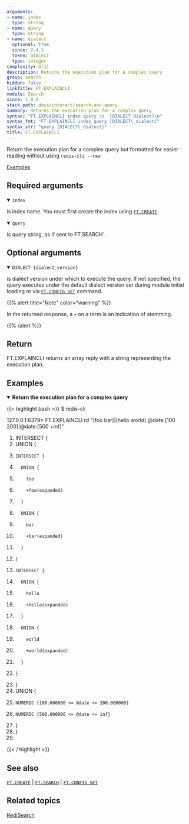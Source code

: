 ```yaml
---
arguments:
- name: index
  type: string
- name: query
  type: string
- name: dialect
  optional: true
  since: 2.4.3
  token: DIALECT
  type: integer
complexity: O(1)
description: Returns the execution plan for a complex query
group: search
hidden: false
linkTitle: FT.EXPLAINCLI
module: Search
since: 1.0.0
stack_path: docs/interact/search-and-query
summary: Returns the execution plan for a complex query
syntax: "FT.EXPLAINCLI index query \n  [DIALECT dialect]\n"
syntax_fmt: "FT.EXPLAINCLI index query [DIALECT\_dialect]"
syntax_str: "query [DIALECT\_dialect]"
title: FT.EXPLAINCLI
---
```


Return the execution plan for a complex query but formatted for easier reading without using `redis-cli --raw`

[Examples](#examples)

## Required arguments

<details open>
<summary><code>index</code></summary>

is index name. You must first create the index using [`FT.CREATE`](/commands/ft.create).
</details>

<details open>
<summary><code>query</code></summary>

is query string, as if sent to FT.SEARCH`.
</details>

## Optional arguments

<details open>
<summary><code>DIALECT {dialect_version}</code></summary>

is dialect version under which to execute the query. If not specified, the query executes under the default dialect version set during module initial loading or via [`FT.CONFIG SET`](/commands/ft.config-set) command.

{{% alert title="Note" color="warning" %}}
 
In the returned response, a `+` on a term is an indication of stemming.

{{% /alert %}}

</details>

## Return

FT.EXPLAINCLI returns an array reply with a string representing the execution plan.

## Examples

<details open>
<summary><b>Return the execution plan for a complex query</b></summary>

{{< highlight bash >}}
$ redis-cli

127.0.0.1:6379> FT.EXPLAINCLI rd "(foo bar)|(hello world) @date:[100 200]|@date:[500 +inf]"
 1) INTERSECT {
 2)   UNION {
 3)     INTERSECT {
 4)       UNION {
 5)         foo
 6)         +foo(expanded)
 7)       }
 8)       UNION {
 9)         bar
10)         +bar(expanded)
11)       }
12)     }
13)     INTERSECT {
14)       UNION {
15)         hello
16)         +hello(expanded)
17)       }
18)       UNION {
19)         world
20)         +world(expanded)
21)       }
22)     }
23)   }
24)   UNION {
25)     NUMERIC {100.000000 <= @date <= 200.000000}
26)     NUMERIC {500.000000 <= @date <= inf}
27)   }
28) }
29)
{{< / highlight >}}
</details>

## See also

[`FT.CREATE`](/commands/ft.create) | [`FT.SEARCH`](/commands/ft.search) | [`FT.CONFIG SET`](/commands/ft.config-set)

## Related topics

[RediSearch](/docs/stack/search)


